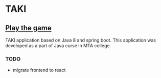 # TAKI

## [Play the game](https://taki.jhshadi.dev/)

TAKI application based on Java 8 and spring boot.
This application was developed as a part of Java curse in MTA college.

### TODO
- migrate frontend to react